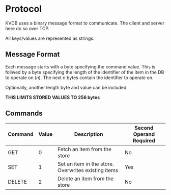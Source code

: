 # Protocol

KVDB uses a binary message format to communicate.
The client and server here do so over TCP.

All keys/values are represented as strings.

## Message Format
Each message starts with a byte specifying the command value.
This is follwed by a byte specifying the length of the identifier of the item in the DB to operate on (*n*).
The next *n* bytes contain the identifier to operate on.

Optionally, another length byte and value can be included

**THIS LIMITS STORED VALUES TO 256 bytes**

## Commands


| Command | Value | Description                                         | Second Operand Required |
|---------|-------|-----------------------------------------------------|-------------------------|
| GET     | 0     | Fetch an item from the store                        | No                      |
| SET     | 1     | Set an item in the store. Overwrites existing items | Yes                     |
| DELETE  | 2     | Delete an item from the store                       | No                      |
